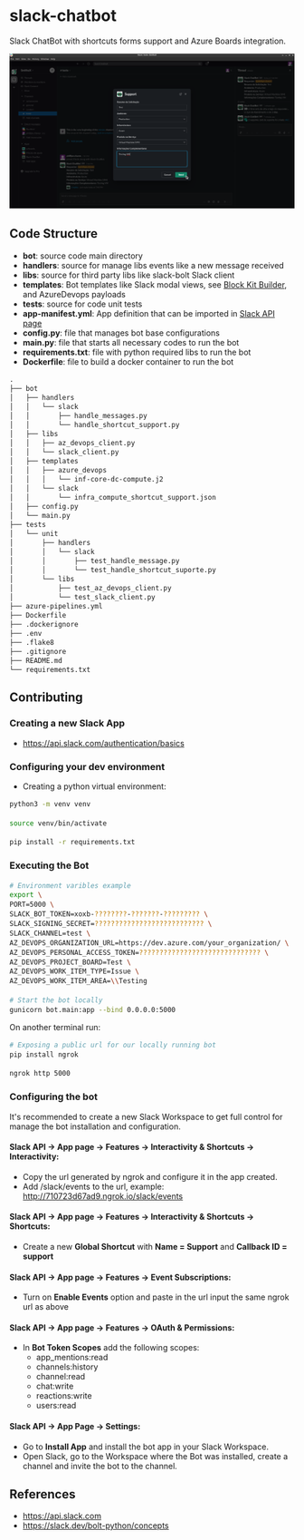 # slack-chatbot

Slack ChatBot with shortcuts forms support and Azure Boards integration.

![Slack ChatBot Screenshot](./images/screenshot_1.png)

## Code Structure

- **bot**: source code main directory
- **handlers**: source for manage libs events like a new message received
- **libs**: source for third party libs like slack-bolt Slack client
- **templates**: Bot templates like Slack modal views, see [Block Kit Builder](https://app.slack.com/block-kit-builder), and AzureDevops payloads
- **tests**: source for code unit tests
- **app-manifest.yml**: App definition that can be imported in [Slack API page](https://api.slack.com/)
- **config.py**: file that manages bot base configurations
- **main.py**: file that starts all necessary codes to run the bot
- **requirements.txt**: file with python required libs to run the bot
- **Dockerfile**: file to build a docker container to run the bot

```
.
├── bot
│   ├── handlers
│   │   └── slack
│   │       ├── handle_messages.py
│   │       └── handle_shortcut_support.py
│   ├── libs
│   │   ├── az_devops_client.py
│   │   └── slack_client.py
│   ├── templates
│   │   ├── azure_devops
│   │   │   └── inf-core-dc-compute.j2
│   │   └── slack
│   │       └── infra_compute_shortcut_support.json
│   ├── config.py
│   └── main.py
├── tests
│   └── unit
│       ├── handlers
│       │   └── slack
│       │       ├── test_handle_message.py
│       │       └── test_handle_shortcut_suporte.py
│       └── libs
│           ├── test_az_devops_client.py
│           └── test_slack_client.py
├── azure-pipelines.yml
├── Dockerfile
├── .dockerignore
├── .env
├── .flake8
├── .gitignore
├── README.md
└── requirements.txt
```

## Contributing

### Creating a new Slack App

- https://api.slack.com/authentication/basics

### Configuring your dev environment

- Creating a python virtual environment:

```sh
python3 -m venv venv

source venv/bin/activate

pip install -r requirements.txt
```

### Executing the Bot

```sh
# Environment varibles example
export \
PORT=5000 \
SLACK_BOT_TOKEN=xoxb-????????-???????-????????? \
SLACK_SIGNING_SECRET=??????????????????????????? \
SLACK_CHANNEL=test \
AZ_DEVOPS_ORGANIZATION_URL=https://dev.azure.com/your_organization/ \
AZ_DEVOPS_PERSONAL_ACCESS_TOKEN=?????????????????????????????? \
AZ_DEVOPS_PROJECT_BOARD=Test \
AZ_DEVOPS_WORK_ITEM_TYPE=Issue \
AZ_DEVOPS_WORK_ITEM_AREA=\\Testing

# Start the bot locally
gunicorn bot.main:app --bind 0.0.0.0:5000
```

On another terminal run:

```sh
# Exposing a public url for our locally running bot
pip install ngrok

ngrok http 5000
```

### Configuring the bot

It's recommended to create a new Slack Workspace to get full control for
manage the bot installation and configuration.

#### Slack API -> App page -> Features -> Interactivity & Shortcuts -> Interactivity:

- Copy the url generated by ngrok and configure it in the app created.
-  Add /slack/events to the url, example: http://710723d67ad9.ngrok.io/slack/events

#### Slack API -> App page -> Features -> Interactivity & Shortcuts -> Shortcuts:

- Create a new **Global Shortcut** with **Name = Support** and **Callback ID = support**

#### Slack API -> App page -> Features -> Event Subscriptions:

- Turn on **Enable Events** option and paste in the url input the same ngrok url as above

#### Slack API -> App page -> Features -> OAuth & Permissions:

- In **Bot Token Scopes** add the following scopes:
    - app_mentions:read
    - channels:history
    - channel:read
    - chat:write
    - reactions:write
    - users:read

#### Slack API -> App Page -> Settings:

- Go to **Install App** and install the bot app in your Slack Workspace.
- Open Slack, go to the Workspace where the Bot was installed, create a channel and invite the bot to the channel.

## References

- https://api.slack.com
- https://slack.dev/bolt-python/concepts
